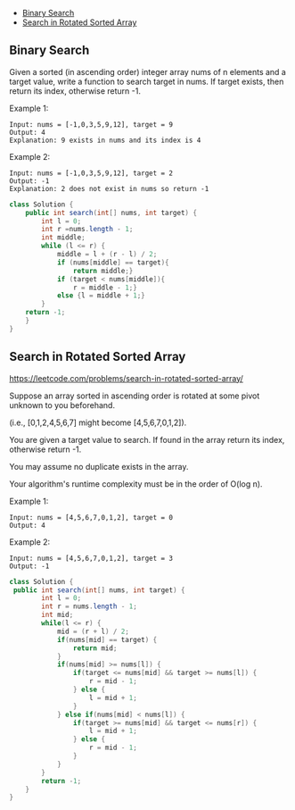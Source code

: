 + [Binary Search](#binary-search)
+ [Search in Rotated Sorted Array](#search-in-rotated-sorted-array)

## Binary Search

Given a sorted (in ascending order) integer array nums of n elements and a target value, write a function to search target in nums. If target exists, then return its index, otherwise return -1.

Example 1:
```
Input: nums = [-1,0,3,5,9,12], target = 9
Output: 4
Explanation: 9 exists in nums and its index is 4
```
Example 2:
```
Input: nums = [-1,0,3,5,9,12], target = 2
Output: -1
Explanation: 2 does not exist in nums so return -1
```
```java
class Solution {
    public int search(int[] nums, int target) {
        int l = 0;
        int r =nums.length - 1;
        int middle;
        while (l <= r) {
            middle = l + (r - l) / 2;
            if (nums[middle] == target){
                return middle;}
            if (target < nums[middle]){
                r = middle - 1;}
            else {l = middle + 1;}
        }
    return -1;
    }
}
```
## Search in Rotated Sorted Array

https://leetcode.com/problems/search-in-rotated-sorted-array/

Suppose an array sorted in ascending order is rotated at some pivot unknown to you beforehand.

(i.e., [0,1,2,4,5,6,7] might become [4,5,6,7,0,1,2]).

You are given a target value to search. If found in the array return its index, otherwise return -1.

You may assume no duplicate exists in the array.

Your algorithm's runtime complexity must be in the order of O(log n).

Example 1:
```
Input: nums = [4,5,6,7,0,1,2], target = 0
Output: 4
```
Example 2:
```
Input: nums = [4,5,6,7,0,1,2], target = 3
Output: -1
```
```java
class Solution {
 public int search(int[] nums, int target) {
        int l = 0;
		int r = nums.length - 1;
		int mid;
		while(l <= r) {
			mid = (r + l) / 2;
			if(nums[mid] == target) {
				return mid;
			}
			if(nums[mid] >= nums[l]) {
				if(target <= nums[mid] && target >= nums[l]) {
					r = mid - 1;
				} else {
					l = mid + 1;
				}
			} else if(nums[mid] < nums[l]) {
				if(target >= nums[mid] && target <= nums[r]) {
					l = mid + 1;
				} else {
					r = mid - 1;
				}
			}
		}
		return -1;
    }
}
```
